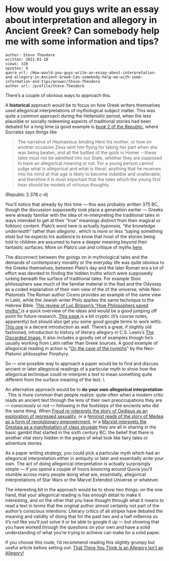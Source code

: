 # How would you guys write an essay about interpretation and allegory in Ancient Greek? Can somebody help me with some information and tips?

	author: Steve Theodore
	written: 2021-01-10
	views: 320
	upvotes: 9
	quora url: /How-would-you-guys-write-an-essay-about-interpretation-and-allegory-in-Ancient-Greek-Can-somebody-help-me-with-some-information-and-tips/answer/Steve-Theodore
	author url: /profile/Steve-Theodore


There’s a couple of obvious ways to approach this.

A __historical__  approach would be to focus on how Greek writers themselves used allegorical interpretations of mythological subject matter. This was quite a common approach during the Hellenistic period, when the less plausible or socially redeeming aspects of traditional stories had been debated for a long time (a good example is [book 2 of the Republic](http://classics.mit.edu/Plato/republic.3.ii.html), where Socrates says things like

> The narrative of Hephaestus binding Here his mother, or how on another occasion Zeus sent him flying for taking her part when she was being beaten, and all the battles of the gods in Homer --these tales must not be admitted into our State, whether they are supposed to have an allegorical meaning or not. For a young person cannot judge what is allegorical and what is literal; anything that he receives into his mind at that age is likely to become indelible and unalterable; and therefore it is most important that the tales which the young first hear should be models of virtuous thoughts.

(Republic 2.378 c-d)

You’ll notice that already by this time — this was probably written 375 BC, though the discussion supposedly took place a generation earlier — Greeks were already familiar with the idea of re-interpreting the traditional tales in ways intended to get at their “true” meanings distinct from their magical or folkloric content. Plato’s word here is actually _hyponoia, “the knowledge underneath”_ rather than _allegoria_ , which is more or less “saying something else) but he expects his audience to know that most of the stories being told to children are assumed to have a deeper meaning beyond their fantastic surfaces. More on Plato’s use and critique of myths [here](https://plato.stanford.edu/entries/plato-myths/).

The disconnect between the goings on in mythological tales and the demands of contemporary morality or the everyday life was quite obvious to the Greeks themselves, between Plato’s day and the later Roman era a lot of effort was devoted to finding the hidden truths which were supposedly lurking beneath the surface of traditional tales. For example Stoic philosophers saw much of the familiar material in the Iliad and the Odyssey as a coded explanation of their own view of the of the universe, while Neo-Platonists The Roman author Cicero provides an example of the same view in Latin, while the Jewish writer Philo applies the same technique to the Hebrew Bible. [This review of Luc Brisson’s “How Philosophers saved myths” ](https://bmcr.brynmawr.edu/2005/2005.10.43/)is a quick overview of the ideas and would be a good jumping off point for future research. [This page ](http://people.hws.edu/gfrost-arnold/lecture_3.htm)is a bit cryptic (it’s course notes, apparently) but should also get you some good google terms to work with). [This one](http://ccat.sas.upenn.edu/~jfarrell/courses/myth/topics/allegory.html) is a decent introduction as well. There’s a great, if slightly old fashioned, introduction to history of literary allegory in C.S. Lewis’s [The Discarded Image.](https://www.amazon.com/dp/B08MCLCBTR/ref=dp-kindle-redirect?_encoding=UTF8&btkr=1) It also includes a goodly set of examples though he’s usually working from Latin rather than Greek sources. A good example of allegorical reading in action is “[On the cave of the nymphs](http://www.tertullian.org/fathers/porphyry_cave_of_nymphs_02_translation.htm)” by the Neo-Platonic philosopher Porphyry.

So — one possible way to approach a paper would be to find and discuss ancient or later allegorical readings of a particular myth to show how the allegorical technique could re-interpret a text to mean something quite different from the surface meaning of the text. \

An alternative approach would be to __do your own allegorical interpretation__ . This is more common than people realize: quite often when a modern critic reads an ancient text through the lens of their own preoccupations they are — consciously or not — following in the footsteps of the ancients who did the same thing. When [Freud re-interprets the story of Oedipus as an exploration of repressed sexuality](https://www.thoughtco.com/oedipus-complex-4582398), or a f[eminist reads of the story of Medea as a form of revolutionary empowerment](https://www.jstor.org/stable/24595328?seq=1), or a [Marxist interprets the Orestaia as a manifestation of class struggle](http://www.bravenewclassics.info/index.php/george-thomson-side-b/) they are all in sharing in the basic gambit that started in the sixth century BC: the belief that there is another vital story hidden in the pages of what look like fairy tales or adventure stories.

As a paper writing strategy, you could pick a particular myth which had an allegorical interpretation either in antiquity or later and essentially write your own. The act of doing allegorical interpretation is actually surprisingly simple — if you spend a couple of hours bouncing around Quora you’ll stumble across many people doing what are, essentially, allegorical interpretations of Star Wars or the Marvel Extended Universe or whatever.

The interesting bit in the approach would be to show two things: on the one hand, that your allegorical reading is has enough detail to make it interesting, and on the other that you have thought through what it means to read a text in terms that the original author almost certainly not part of the author’s conscious intentions. Literary critics of all stripes have debated the meaning and validity of doing that for the past two and a half millennia so it’s not like you’ll just solve it or be able to google it up — but showing that you have worked through the questions on your own and have a solid understanding of what you’re trying to achieve can make for a solid paper.

If you choose this route, I’d recommend reading this slightly grumpy but useful article before setting out: [That Thing You Think Is an Allegory Isn’t an Allegory!](https://slate.com/culture/2016/05/an-allegory-is-not-the-same-as-a-metaphor-in-praise-of-the-medieval-literary-tradition.html)

